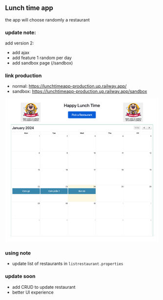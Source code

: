 ## Lunch time app

the app will choose randomly a restaurant

### update note:
add version 2:

- add ajax
- add feature 1 random per day
- add sandbox page (/sandbox)

### link production

- normal: https://lunchtimeapp-production.up.railway.app/
- sandbox: https://lunchtimeapp-production.up.railway.app/sandbox

[//]: # (![img.png]&#40;img/img.png&#41;)

![img.png](img/img2.png)

### using note
- update list of restaurants in `listrestaurant.properties`

### update soon

- add CRUD to update restaurant
- better UI experience

